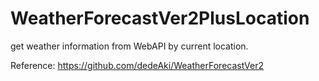# WeatherForecastVer2PlusLocation
get weather information from WebAPI by current location.

Reference: https://github.com/dedeAki/WeatherForecastVer2
